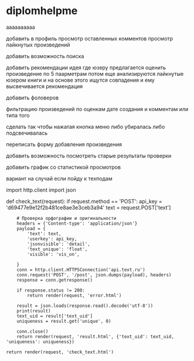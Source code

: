 # diplomhelpme
aaaaaaaaaa

добавить в профиль просмотр оставленных комментов 
просмотр лайкнутых произведений

добавить возможность поиска

добавить рекомендации идея где юзеру предлагается оценить произведение по 5 паарметрам потом 
еще анализируются лайкнутые юзером книги и на основе этого ищутся совпадения и ему высвечивается рекомендация

добавить фоловеров

фильтрацию произведений по оценкам дате создания и комментам или типа того

сделать так чтобы нажатая кнопка меню либо убиралась либо подсвечивалась

переписать форму добавления произведения

добавить возможность посмотреть старые результаты проверки

добавить график со статистикой просмотров

вариант на случай если пойду к техподам

import http.client
import json

def check_text(request):
    if request.method == 'POST':
        api_key = 'd69477e9e12f2b481ce8ae3e3ceb3a94'
        text = request.POST['text']

        # Проверка орфографии и оригинальности
        headers = {'Content-type': 'application/json'}
        payload = {
            'text': text,
            'userkey': api_key,
            'jsonvisible': 'detail',
            'text_unique': 'float',
            'visible': 'vis_on',

        }
        conn = http.client.HTTPSConnection('api.text.ru')
        conn.request('POST', '/post', json.dumps(payload), headers)
        response = conn.getresponse()

        if response.status != 200:
            return render(request, 'error.html')

        result = json.loads(response.read().decode('utf-8'))
        print(result)
        text_uid = result['text_uid']
        uniqueness = result.get('unique', 0)

        conn.close()
        return render(request, 'result.html', {'text_uid': text_uid, 'uniqueness': uniqueness})

    return render(request, 'check_text.html')

